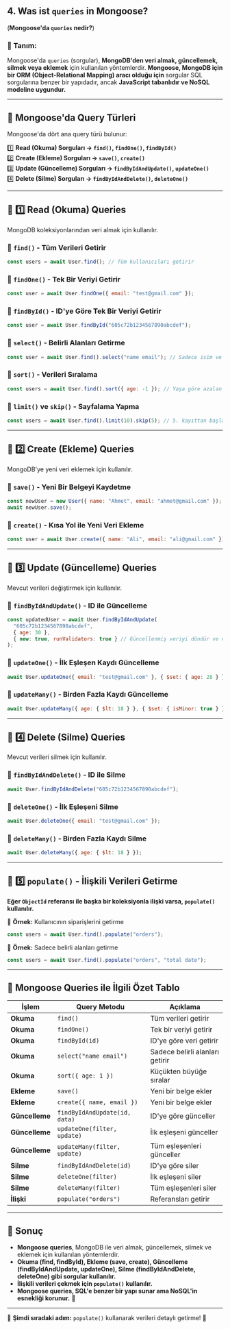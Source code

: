 ## **4. Was ist `queries` in Mongoose?**  
(**Mongoose'da `queries` nedir?**)

### **📌 Tanım:**
Mongoose'da `queries` (sorgular), **MongoDB'den veri almak, güncellemek, silmek veya eklemek** için kullanılan yöntemlerdir. **Mongoose, MongoDB için bir ORM (Object-Relational Mapping) aracı olduğu için** sorgular SQL sorgularına benzer bir yapıdadır, ancak **JavaScript tabanlıdır ve NoSQL modeline uygundur.**

---
## **📌 Mongoose'da Query Türleri**
Mongoose'da dört ana query türü bulunur:

1️⃣ **Read (Okuma) Sorguları → `find()`, `findOne()`, `findById()`**  
2️⃣ **Create (Ekleme) Sorguları → `save()`, `create()`**  
3️⃣ **Update (Güncelleme) Sorguları → `findByIdAndUpdate()`, `updateOne()`**  
4️⃣ **Delete (Silme) Sorguları → `findByIdAndDelete()`, `deleteOne()`**  

---

## **📌 1️⃣ Read (Okuma) Queries**  
MongoDB koleksiyonlarından veri almak için kullanılır.

### **🔹 `find()` - Tüm Verileri Getirir**
```javascript
const users = await User.find(); // Tüm kullanıcıları getirir
```

### **🔹 `findOne()` - Tek Bir Veriyi Getirir**
```javascript
const user = await User.findOne({ email: "test@gmail.com" });
```

### **🔹 `findById()` - ID'ye Göre Tek Bir Veriyi Getirir**
```javascript
const user = await User.findById("605c72b1234567890abcdef");
```

### **🔹 `select()` - Belirli Alanları Getirme**
```javascript
const user = await User.find().select("name email"); // Sadece isim ve email getirir
```

### **🔹 `sort()` - Verileri Sıralama**
```javascript
const users = await User.find().sort({ age: -1 }); // Yaşa göre azalan sıralama
```

### **🔹 `limit()` ve `skip()` - Sayfalama Yapma**
```javascript
const users = await User.find().limit(10).skip(5); // 5. kayıttan başla, 10 kayıt getir
```

---

## **📌 2️⃣ Create (Ekleme) Queries**  
MongoDB'ye yeni veri eklemek için kullanılır.

### **🔹 `save()` - Yeni Bir Belgeyi Kaydetme**
```javascript
const newUser = new User({ name: "Ahmet", email: "ahmet@gmail.com" });
await newUser.save();
```

### **🔹 `create()` - Kısa Yol ile Yeni Veri Ekleme**
```javascript
const user = await User.create({ name: "Ali", email: "ali@gmail.com" });
```

---

## **📌 3️⃣ Update (Güncelleme) Queries**  
Mevcut verileri değiştirmek için kullanılır.

### **🔹 `findByIdAndUpdate()` - ID ile Güncelleme**
```javascript
const updatedUser = await User.findByIdAndUpdate(
  "605c72b1234567890abcdef",
  { age: 30 },
  { new: true, runValidators: true } // Güncellenmiş veriyi döndür ve validasyonları çalıştır
);
```

### **🔹 `updateOne()` - İlk Eşleşen Kaydı Güncelleme**
```javascript
await User.updateOne({ email: "test@gmail.com" }, { $set: { age: 28 } });
```

### **🔹 `updateMany()` - Birden Fazla Kaydı Güncelleme**
```javascript
await User.updateMany({ age: { $lt: 18 } }, { $set: { isMinor: true } });
```

---

## **📌 4️⃣ Delete (Silme) Queries**  
Mevcut verileri silmek için kullanılır.

### **🔹 `findByIdAndDelete()` - ID ile Silme**
```javascript
await User.findByIdAndDelete("605c72b1234567890abcdef");
```

### **🔹 `deleteOne()` - İlk Eşleşeni Silme**
```javascript
await User.deleteOne({ email: "test@gmail.com" });
```

### **🔹 `deleteMany()` - Birden Fazla Kaydı Silme**
```javascript
await User.deleteMany({ age: { $lt: 18 } });
```

---

## **📌 5️⃣ `populate()` - İlişkili Verileri Getirme**
**Eğer `ObjectId` referansı ile başka bir koleksiyonla ilişki varsa, `populate()` kullanılır.**

📌 **Örnek:** Kullanıcının siparişlerini getirme  
```javascript
const users = await User.find().populate("orders");
```

📌 **Örnek:** Sadece belirli alanları getirme  
```javascript
const users = await User.find().populate("orders", "total date");
```

---

## **📌 Mongoose Queries ile İlgili Özet Tablo**

| **İşlem**     | **Query Metodu**               | **Açıklama** |
|--------------|--------------------------------|-------------|
| **Okuma**    | `find()`                       | Tüm verileri getirir |
| **Okuma**    | `findOne()`                    | Tek bir veriyi getirir |
| **Okuma**    | `findById(id)`                 | ID'ye göre veri getirir |
| **Okuma**    | `select("name email")`         | Sadece belirli alanları getirir |
| **Okuma**    | `sort({ age: 1 })`             | Küçükten büyüğe sıralar |
| **Ekleme**   | `save()`                        | Yeni bir belge ekler |
| **Ekleme**   | `create({ name, email })`     | Yeni bir belge ekler |
| **Güncelleme**| `findByIdAndUpdate(id, data)`  | ID'ye göre günceller |
| **Güncelleme**| `updateOne(filter, update)`   | İlk eşleşeni günceller |
| **Güncelleme**| `updateMany(filter, update)`  | Tüm eşleşenleri günceller |
| **Silme**    | `findByIdAndDelete(id)`       | ID'ye göre siler |
| **Silme**    | `deleteOne(filter)`            | İlk eşleşeni siler |
| **Silme**    | `deleteMany(filter)`           | Tüm eşleşenleri siler |
| **İlişki**   | `populate("orders")`          | Referansları getirir |

---

## **📌 Sonuç**
- **Mongoose queries**, MongoDB ile veri almak, güncellemek, silmek ve eklemek için kullanılan yöntemlerdir.  
- **Okuma (find, findById), Ekleme (save, create), Güncelleme (findByIdAndUpdate, updateOne), Silme (findByIdAndDelete, deleteOne) gibi sorgular kullanılır.**  
- **İlişkili verileri çekmek için `populate()` kullanılır.**  
- **Mongoose queries, SQL'e benzer bir yapı sunar ama NoSQL'in esnekliği korunur.** 🚀  

---

🚀 **Şimdi sıradaki adım:** `populate()` kullanarak verileri detaylı getirme! 🚀